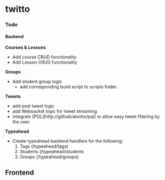 twitto
======

### Todo

#### Backend

**Courses & Lessons**
* Add course CRUD functionality
* Add Lesson CRUD functionality

**Groups**
* Add student group logic
    * add corresponding build script to scripts folder.

**Tweets**
* add post tweet logic
* add Websocket logic for tweet streaming
* Integrate [PQL][http://github/alonho/pql] to allow easy tweet filtering by the user.

**Typeahead**
* Create typeahead backend handlers for the following:
    1. Tags (/typeahead/tags)
    2. Students (/typeahead/students
    3. Groups (/typeahead/groups)

## Frontend


